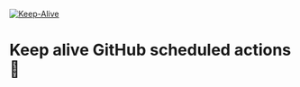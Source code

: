 [![Keep-Alive](https://github.com/arnissolle/keep-alive/actions/workflows/keepalive.yml/badge.svg)](https://github.com/arnissolle/keep-alive/actions/workflows/keepalive.yml)

# Keep alive GitHub scheduled actions 📅
